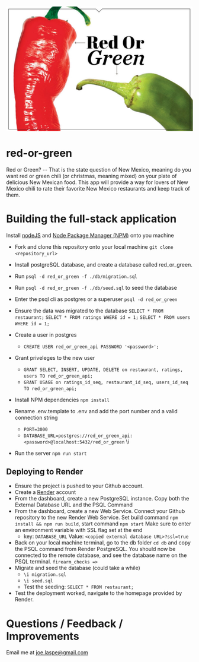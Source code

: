![red-or-green-image](https://github.com/joelaspe/red-or-green/blob/main/public/images/red-or-green-readme-splash.jpeg)
# red-or-green
Red or Green? -- That is the state question of New Mexico, meaning do you want red or green chili (or christmas, meaning mixed) on your plate of delicious New Mexican food. This app will provide a way for lovers of New Mexico chili to rate their favorite New Mexico restaurants and keep track of them. 

# Building the full-stack application
 Install [nodeJS](https://nodejs.org) and [Node Package Manager (NPM)](https://docs.npmjs.com/downloading-and-installing-node-js-and-npm) onto you machine
- Fork and clone this repository onto your local machine `git clone <repository_url>`
- Install postgreSQL database, and create a database called red_or_green. 
- Run `psql -d red_or_green -f ./db/migration.sql`
- Run `psql -d red_or_green -f ./db/seed.sql` to seed the database
- Enter the psql cli as postgres or a superuser `psql -d red_or_green`
- Ensure the data was migrated to the database `SELECT * FROM restaurant;` `SELECT * FROM ratings WHERE id = 1;` `SELECT * FROM users WHERE id = 1;`
- Create a user in postgres 
  - `CREATE USER red_or_green_api PASSWORD '<password>';`
- Grant priveleges to the new user 
  - `GRANT SELECT, INSERT, UPDATE, DELETE on restaurant, ratings, users TO red_or_green_api;`
  - `GRANT USAGE on ratings_id_seq, restaurant_id_seq, users_id_seq TO red_or_green_api;`
- Install NPM dependencies `npm install`
- Rename .env.template to .env and add the port number and a valid connection string 
  - `PORT=3000`
  - `DATABASE_URL=postgres://red_or_green_api:<password>@localhost:5432/red_or_green`
\i 

- Run the server `npm run start`
## Deploying to Render
- Ensure the project is pushed to your Github account. 
- Create a [Render](https://www.render.com) account
- From the dashboard, create a new PostgreSQL instance. Copy both the External Database URL and the PSQL Command
- From the dashboard, create a new Web Service. Connect your Github repository to the new Render Web Service. Set build command `npm install && npm run build`, start command `npm start` Make sure to enter an environment variable with SSL flag set at the end 
  - key: `DATABASE_URL` Value: `<copied external database URL>?ssl=true` 
- Back on your local machine terminal, go to the db folder `cd db` and copy the PSQL command from Render PostgreSQL.
 You should now be connected to the remote database, and see the database name on the PSQL terminal. `firearm_checks
=>`
- Migrate and seed the database (could take a while)
  - `\i migration.sql`
  - `\i seed.sql`
  - Test the seeding: `SELECT * FROM restaurant;`
- Test the deployment worked, navigate to the homepage provided by Render.

# Questions / Feedback / Improvements

Email me at joe.laspe@gmail.com


